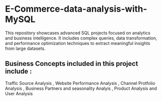 # E-Commerce-data-analysis-with-MySQL
This repository showcases advanced SQL projects focused on analytics and business intelligence. It includes complex queries, data transformation, and performance optimization techniques to extract meaningful insights from large datasets.

## Business Concepts included in this project include :

Traffic Source Analysis , Website Performance Analysis , Channel Protfolio Analysis , Business Partners and seasonality Analyis , Product Analysis and User Analysis 




